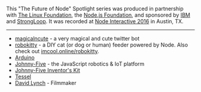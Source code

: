 This "The Future of Node" Spotlight series was produced in partnership with [The Linux Foundation](https://www.linuxfoundation.org/), the [Node.js Foundation](https://nodejs.org/en/foundation/), and sponsored by [IBM](https://www.ibm.com/) and [StrongLoop](https://strongloop.com/). It was recorded at [Node Interactive 2016](http://events.linuxfoundation.org/events/node-interactive) in Austin, TX.

---

- [magicalncute](https://github.com/rachelnicole/magicalncute) - a very magical and cute twitter bot
- [robokitty](https://github.com/rachelnicole/robokitty) - a DIY cat (or dog or human) feeder powered by Node. Also check out [imcool.online/robokitty](http://imcool.online/robokitty).
- [Arduino](https://www.arduino.cc/)
- [Johnny-Five](http://johnny-five.io/) - the JavaScript robotics & IoT platform
- [Johnny-Five Inventor's Kit](https://www.sparkfun.com/j5ik)
- [Tessel](https://www.bairesdev.com/tools/tessel/)
- [David Lynch](https://en.wikipedia.org/wiki/David_Lynch) - Filmmaker
